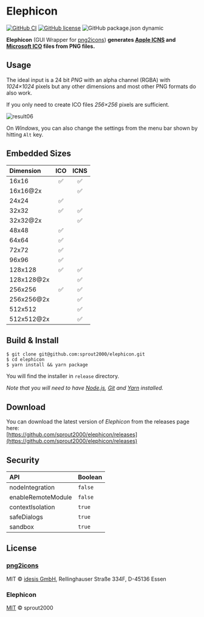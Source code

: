 # Elephicon

[![GitHub CI](https://github.com/sprout2000/elephicon/workflows/GitHub%20CI/badge.svg)](https://github.com/sprout2000/elephicon/actions?query=workflow%3A%22GitHub+CI%22)
[![GitHub license](https://img.shields.io/github/license/sprout2000/elephicon)](https://github.com/sprout2000/elephicon/blob/master/LICENSE.md)
![GitHub package.json dynamic](https://img.shields.io/github/package-json/keywords/sprout2000/elephicon)

**Elephicon** (GUI Wrapper for [png2icons](https://github.com/idesis-gmbh/png2icons)) **generates [Apple ICNS](https://en.wikipedia.org/wiki/Apple_Icon_Image_format) and [Microsoft ICO](https://en.wikipedia.org/wiki/ICO_(file_format)) files from PNG files.**

## Usage

The ideal input is a 24 bit *PNG* with an alpha channel (RGBA) with *1024×1024* pixels but any other dimensions and most other PNG formats do also work. 

If you only need to create ICO files *256×256* pixels are sufficient. 

![result06](https://user-images.githubusercontent.com/52094761/83374029-50772a00-a405-11ea-897b-bba19e439b0c.gif)

On *Windows*, you can also change the settings from the menu bar shown by hitting `Alt` key.

## Embedded Sizes

| Dimension | ICO | ICNS |
| :--- | :---: | :---: |
| 16x16 | ✅ | ✅ |
| 16x16@2x | | ✅ |
| 24x24 | ✅ | |
| 32x32 | ✅ | ✅ |
| 32x32@2x | | ✅ |
| 48x48 | ✅ | |
| 64x64 | ✅ | |
| 72x72 | ✅ | |
| 96x96 | ✅ | |
| 128x128 | ✅ | ✅ |
| 128x128@2x | | ✅ |
| 256x256 | ✅ | ✅ |
| 256x256@2x | | ✅ |
| 512x512 | | ✅ |
| 512x512@2x | | ✅ |

## Build & Install

```
$ git clone git@github.com:sprout2000/elephicon.git
$ cd elephicon
$ yarn install && yarn package
```

You will find the installer in `release` directory.

*Note that you will need to have [Node.js](https://nodejs.org/en/), [Git](https://git-scm.com/) and [Yarn](https://yarnpkg.com/) installed.*

## Download

You can download the latest version of *Elephicon* from the releases page here:  
[https://github.com/sprout2000/elephicon/releases](https://github.com/sprout2000/elephicon/releases)

## Security

API | Boolean
:--- | :---
nodeIntegration | `false`
enableRemoteModule | `false`
contextIsolation | `true`
safeDialogs | `true`
sandbox | `true`

## License

### [png2icons](https://github.com/idesis-gmbh/png2icons)

MIT © [idesis GmbH](https://www.idesis.de), Rellinghauser Straße 334F, D-45136 Essen

### Elephicon

[MIT](https://github.com/sprout2000/lessview/blob/master/LICENSE.md) © sprout2000
